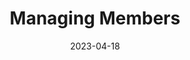 ---
date: '2023-04-18'
title: "Managing Members"
menu:
  corda5:
    identifier: corda5-networks-manage
    parent: corda5-networks
    weight: 4000
section_menu: corda5
---